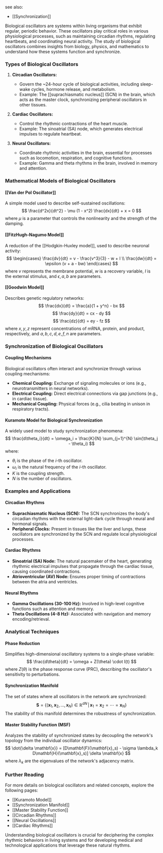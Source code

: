 see also:
- [[Synchronization]]

Biological oscillators are systems within living organisms that exhibit regular, periodic behavior. These oscillators play critical roles in various physiological processes, such as maintaining circadian rhythms, regulating heartbeats, and coordinating neural activity. The study of biological oscillators combines insights from biology, physics, and mathematics to understand how these systems function and synchronize.

### Types of Biological Oscillators

1. **Circadian Oscillators:**
   - Govern the ~24-hour cycle of biological activities, including sleep-wake cycles, hormone release, and metabolism.
   - Example: The [[suprachiasmatic nucleus]] (SCN) in the brain, which acts as the master clock, synchronizing peripheral oscillators in other tissues.

2. **Cardiac Oscillators:**
   - Control the rhythmic contractions of the heart muscle.
   - Example: The sinoatrial (SA) node, which generates electrical impulses to regulate heartbeat.

3. **Neural Oscillators:**
   - Coordinate rhythmic activities in the brain, essential for processes such as locomotion, respiration, and cognitive functions.
   - Example: Gamma and theta rhythms in the brain, involved in memory and attention.

### Mathematical Models of Biological Oscillators

#### [[Van der Pol Oscillator]]
A simple model used to describe self-sustained oscillations:
$$
\frac{d^2x}{dt^2} - \mu (1 - x^2) \frac{dx}{dt} + x = 0
$$
where $\mu$ is a parameter that controls the nonlinearity and the strength of the damping.

#### [[FitzHugh-Nagumo Model]]
A reduction of the [[Hodgkin-Huxley model]], used to describe neuronal activity:
$$
\begin{cases}
\frac{dv}{dt} = v - \frac{v^3}{3} - w + I \\
\frac{dw}{dt} = \epsilon (v + a - bw)
\end{cases}
$$
where $v$ represents the membrane potential, $w$ is a recovery variable, $I$ is the external stimulus, and $\epsilon, a, b$ are parameters.

#### [[Goodwin Model]]
Describes genetic regulatory networks:
$$
\frac{dx}{dt} = \frac{a}{1 + y^n} - bx
$$
$$
\frac{dy}{dt} = cx - dy
$$
$$
\frac{dz}{dt} = ey - fz
$$
where $x, y, z$ represent concentrations of mRNA, protein, and product, respectively, and $a, b, c, d, e, f, n$ are parameters.

### Synchronization of Biological Oscillators

#### Coupling Mechanisms
Biological oscillators often interact and synchronize through various coupling mechanisms:
- **Chemical Coupling:** Exchange of signaling molecules or ions (e.g., neurotransmitters in neural networks).
- **Electrical Coupling:** Direct electrical connections via gap junctions (e.g., in cardiac tissue).
- **Mechanical Coupling:** Physical forces (e.g., cilia beating in unison in respiratory tracts).

#### Kuramoto Model for Biological Synchronization
A widely used model to study synchronization phenomena:
$$
\frac{d\theta_i}{dt} = \omega_i + \frac{K}{N} \sum_{j=1}^{N} \sin(\theta_j - \theta_i)
$$
where:
- $\theta_i$ is the phase of the $i$-th oscillator.
- $\omega_i$ is the natural frequency of the $i$-th oscillator.
- $K$ is the coupling strength.
- $N$ is the number of oscillators.

### Examples and Applications

#### Circadian Rhythms
- **Suprachiasmatic Nucleus (SCN):** The SCN synchronizes the body's circadian rhythms with the external light-dark cycle through neural and hormonal signals.
- **Peripheral Clocks:** Present in tissues like the liver and lungs, these oscillators are synchronized by the SCN and regulate local physiological processes.

#### Cardiac Rhythms
- **Sinoatrial (SA) Node:** The natural pacemaker of the heart, generating rhythmic electrical impulses that propagate through the cardiac tissue, causing coordinated contractions.
- **Atrioventricular (AV) Node:** Ensures proper timing of contractions between the atria and ventricles.

#### Neural Rhythms
- **Gamma Oscillations (30-100 Hz):** Involved in high-level cognitive functions such as attention and memory.
- **Theta Oscillations (4-8 Hz):** Associated with navigation and memory encoding/retrieval.

### Analytical Techniques

#### Phase Reduction
Simplifies high-dimensional oscillatory systems to a single-phase variable:
$$
\frac{d\theta}{dt} = \omega + Z(\theta) \cdot I(t)
$$
where $Z(\theta)$ is the phase response curve (PRC), describing the oscillator's sensitivity to perturbations.

#### Synchronization Manifold
The set of states where all oscillators in the network are synchronized:
$$
\mathbf{S} = \{(\mathbf{x}_1, \mathbf{x}_2, \ldots, \mathbf{x}_N) \in \mathbb{R}^{dN} \, | \, \mathbf{x}_1 = \mathbf{x}_2 = \cdots = \mathbf{x}_N\}
$$
The stability of this manifold determines the robustness of synchronization.

#### Master Stability Function (MSF)
Analyzes the stability of synchronized states by decoupling the network's topology from the individual oscillator dynamics:
$$
\dot{\delta \mathbf{x}} = [D\mathbf{F}(\mathbf{x}_s) - \sigma \lambda_k D\mathbf{H}(\mathbf{x}_s)] \delta \mathbf{x}
$$
where $\lambda_k$ are the eigenvalues of the network's adjacency matrix.

### Further Reading

For more details on biological oscillators and related concepts, explore the following pages:
- [[Kuramoto Model]]
- [[Synchronization Manifold]]
- [[Master Stability Function]]
- [[Circadian Rhythms]]
- [[Neural Oscillations]]
- [[Cardiac Rhythms]]

Understanding biological oscillators is crucial for deciphering the complex rhythmic behaviors in living systems and for developing medical and technological applications that leverage these natural rhythms.